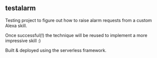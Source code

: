 ## testalarm

Testing project to figure out how to raise alarm requests from a custom Alexa skill.

Once successful(!) the technique will be reused to implement a more impressive skill :) 

Built & deployed using the serverless framework.

